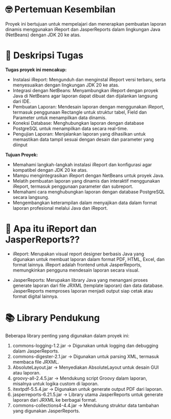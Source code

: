 # 🤓 Pertemuan Kesembilan
Proyek ini bertujuan untuk mempelajari dan menerapkan pembuatan laporan dinamis menggunakan iReport dan JasperReports dalam lingkungan Java (NetBeans) dengan JDK 20 ke atas.

# 📖 Deskripsi Tugas
**Tugas proyek ini mencakup:**
-	Instalasi iReport: Mengunduh dan menginstal iReport versi terbaru, serta menyesuaikan dengan lingkungan JDK 20 ke atas.
-	Integrasi dengan NetBeans: Menyambungkan iReport dengan proyek Java di NetBeans agar laporan dapat dibuat dan dijalankan langsung dari IDE.
-	Pembuatan Laporan: Mendesain laporan dengan menggunakan iReport, termasuk penggunaan Rectangle untuk struktur tabel, Field dan Parameter untuk menampilkan data dinamis.
-	Koneksi Database: Menghubungkan laporan dengan database PostgreSQL untuk menampilkan data secara real-time.
-	Pengujian Laporan: Menjalankan laporan yang dihasilkan untuk memastikan data tampil sesuai dengan desain dan parameter yang diinput

  
**Tujuan Proyek:**
-	Memahami langkah-langkah instalasi iReport dan konfigurasi agar kompatibel dengan JDK 20 ke atas.
-	Mampu mengintegrasikan iReport dengan NetBeans untuk proyek Java.
-	Melatih pembuatan laporan yang dinamis dan interaktif menggunakan iReport, termasuk penggunaan parameter dan subreport.
-	Memahami cara menghubungkan laporan dengan database PostgreSQL secara langsung.
-	Mengembangkan keterampilan dalam menyajikan data dalam format laporan profesional melalui Java dan iReport.


# 🤔 Apa itu iReport dan JasperReports??
- iReport: Merupakan visual report designer berbasis Java yang digunakan untuk membuat laporan dalam format PDF, HTML, Excel, dan format lainnya. iReport adalah frontend untuk JasperReports, memungkinkan pengguna mendesain laporan secara visual.

- JasperReports: Merupakan library Java yang menangani proses generate laporan dari file JRXML (template laporan) dan data database. JasperReports memproses laporan menjadi output siap cetak atau format digital lainnya.

# 📚 Library Pendukung
Beberapa library penting yang digunakan dalam proyek ini:
1. commons-logging-1.2.jar → Digunakan untuk logging dan debugging dalam JasperReports.
2. commons-digester-2.1.jar → Digunakan untuk parsing XML, termasuk membaca file JRXML.
3. AbsoluteLayout.jar → Menyediakan AbsoluteLayout untuk desain GUI atau laporan.
4. groovy-all-2.4.5.jar → Mendukung script Groovy dalam laporan, misalnya untuk logika custom di laporan.
5. itextpdf-5.5.4.jar → Digunakan untuk generate output PDF dari laporan.
6. jasperreports-6.21.5.jar → Library utama JasperReports untuk generate laporan dari JRXML ke berbagai format.
7. commons-collections4-4.4.jar → Mendukung struktur data tambahan yang digunakan JasperReports.


